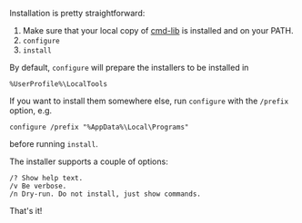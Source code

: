 Installation is pretty straightforward:

1. Make sure that your local copy of [cmd-lib](https://github.com/Jan-Bruun-Andersen/cmd-lib)
   is installed and on your PATH.
2. `configure`
3. `install`

By default, `configure` will prepare the installers to be installed in

    %UserProfile%\LocalTools

If you want to install them somewhere else, run `configure` with the `/prefix`
option, e.g.

    configure /prefix "%AppData%\Local\Programs"

before running `install`.

The installer supports a couple of options:

    /? Show help text.
    /v Be verbose.
    /n Dry-run. Do not install, just show commands.

That's it!
